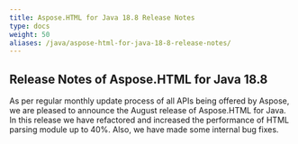 ```yaml
---
title: Aspose.HTML for Java 18.8 Release Notes
type: docs
weight: 50
aliases: /java/aspose-html-for-java-18-8-release-notes/
---
```


## **Release Notes of Aspose.HTML for Java 18.8** ## 
As per regular monthly update process of all APIs being offered by Aspose, we are pleased to announce the August release of Aspose.HTML for Java. In this release we have refactored and increased the performance of HTML parsing module up to 40%. Also, we have made some internal bug fixes.
